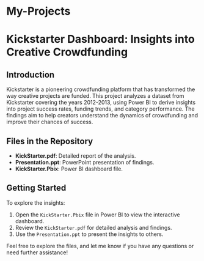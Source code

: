 # My-Projects
# Kickstarter Dashboard: Insights into Creative Crowdfunding

## Introduction
Kickstarter is a pioneering crowdfunding platform that has transformed the way creative projects are funded. This project analyzes a dataset from Kickstarter covering the years 2012-2013, using Power BI to derive insights into project success rates, funding trends, and category performance. The findings aim to help creators understand the dynamics of crowdfunding and improve their chances of success.

## Files in the Repository
- **KickStarter.pdf**: Detailed report of the analysis.
- **Presentation.ppt**: PowerPoint presentation of findings.
- **KickStarter.Pbix**: Power BI dashboard file.

## Getting Started
To explore the insights:
1. Open the `KickStarter.Pbix` file in Power BI to view the interactive dashboard.
2. Review the `KickStarter.pdf` for detailed analysis and findings.
3. Use the `Presentation.ppt` to present the insights to others.

Feel free to explore the files, and let me know if you have any questions or need further assistance!
